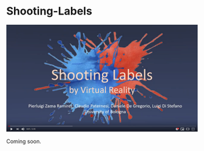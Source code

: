 # Shooting-Labels

[![Watch the video](ShootingLabelsPreview.png)](https://youtu.be/4JkTkSA_eyk)

Coming soon.
